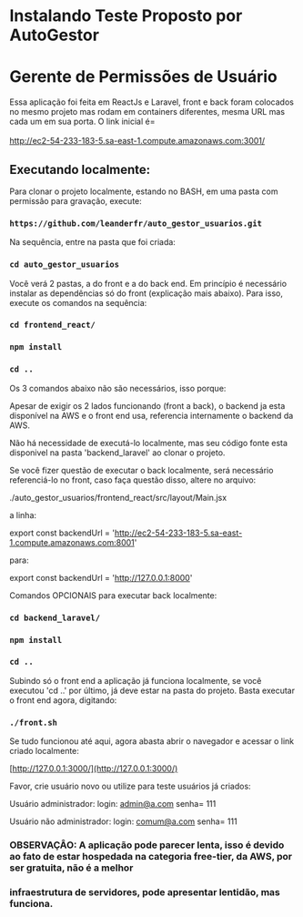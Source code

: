 # Instalando Teste Proposto por AutoGestor
# Gerente de Permissões de Usuário 

Essa aplicação foi feita em ReactJs e Laravel, front e back foram colocados no mesmo projeto mas rodam em containers diferentes, mesma URL mas cada um em sua porta. O link inicial é=<br>  
<a href="http://ec2-54-233-183-5.sa-east-1.compute.amazonaws.com:3001/" target="_blank">
    <span style='font-size:20px'>http://ec2-54-233-183-5.sa-east-1.compute.amazonaws.com:3001/</span>
</a>

## Executando localmente:

Para clonar o projeto localmente, estando no BASH, em uma pasta com permissão para gravação, execute:

### `https://github.com/leanderfr/auto_gestor_usuarios.git`

Na sequência, entre na pasta que foi criada:

### `cd auto_gestor_usuarios`

Você verá 2 pastas, a do front e a do back end. Em princípio é necessário instalar as dependências só do front (explicação mais abaixo). 
Para isso, execute os comandos na sequência:

### `cd frontend_react/`
### `npm install`
### `cd ..`

Os 3 comandos abaixo não são necessários, isso porque:

Apesar de exigir os 2 lados funcionando (front a back), o backend ja esta disponível na AWS e o front end usa, referencia internamente o backend da AWS.  

Não há necessidade de executá-lo localmente, mas seu código fonte esta disponivel na pasta 'backend_laravel' ao clonar o projeto.

Se você fizer questão de executar o back localmente, será necessário referenciá-lo no front, caso faça questão disso, altere no arquivo:

./auto_gestor_usuarios/frontend_react/src/layout/Main.jsx   

a linha:

export const backendUrl = 'http://ec2-54-233-183-5.sa-east-1.compute.amazonaws.com:8001'

para:

export const backendUrl = 'http://127.0.0.1:8000'

Comandos OPCIONAIS para executar back localmente: 

### `cd backend_laravel/`
### `npm install`
### `cd ..`


Subindo só o front end a aplicação já funciona localmente, se você executou 'cd ..' por último, já deve estar na pasta do projeto. Basta executar o front end agora, digitando:

### `./front.sh`

Se tudo funcionou até aqui, agora abasta abrir o navegador e acessar o link criado localmente:

[http://127.0.0.1:3000/](http://127.0.0.1:3000/)



Favor, crie usuário novo ou utilize para teste usuários já criados:

Usuário administrador:    login:   admin@a.com         senha= 111

Usuário não administrador:    login:   comum@a.com         senha= 111

### OBSERVAÇÂO:  A aplicação pode parecer lenta, isso é devido ao fato de estar hospedada na categoria free-tier, da AWS, por ser gratuita, não é a melhor 
### infraestrutura de servidores, pode apresentar lentidão, mas funciona.